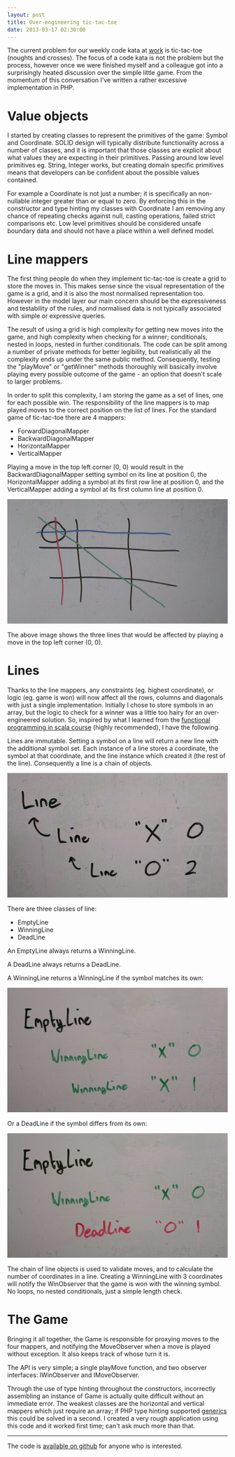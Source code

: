 ```yaml
---
layout: post
title: Over-engineering tic-tac-toe
date: 2013-03-17 02:30:00
---
```


The current problem for our weekly code kata at [work](http://inviqa.com) is tic-tac-toe (noughts and crosses). The focus of a code kata is not the problem but the process, however once we were finished myself and a colleague got into a surprisingly heated discussion over the simple little game. From the momentum of this conversation I've written a rather excessive implementation in PHP.


Value objects
=============

I started by creating classes to represent the primitives of the game: Symbol and Coordinate. SOLID design will typically distribute functionality across a number of classes, and it is important that those classes are explicit about what values they are expecting in their primitives. Passing around low level primitives eg. String, Integer works, but creating domain specific primitives means that developers can be confident about the possible values contained.

For example a Coordinate is not just a number; it is specifically an non-nullable integer greater than or equal to zero. By enforcing this in the constructor and type hinting my classes with Coordinate I am removing any chance of repeating checks against null, casting operations, failed strict comparisons etc. Low level primitives should be considered unsafe boundary data and should not have a place within a well defined model.


Line mappers
============

The first thing people do when they implement tic-tac-toe is create a grid to store the moves in. This makes sense since the visual representation of the game is a grid, and it is also the most normalised representation too. However in the model layer our main concern should be the expressiveness and testability of the rules, and normalised data is not typically associated with simple or expressive queries.

The result of using a grid is high complexity for getting new moves into the game, and high complexity when checking for a winner; conditionals, nested in loops, nested in further conditionals. The code can be split among a number of private methods for better legibility, but realistically all the complexity ends up under the same public method. Consequently, testing the "playMove" or "getWinner" methods thoroughly will basically involve playing every possible outcome of the game - an option that doesn't scale to larger problems.

In order to split this complexity, I am storing the game as a set of lines, one for each possible win. The responsibility of the line mappers is to map played moves to the correct position on the list of lines. For the standard game of tic-tac-toe there are 4 mappers:

 * ForwardDiagonalMapper
 * BackwardDiagonalMapper
 * HorizontalMapper
 * VerticalMapper

Playing a move in the top left corner (0, 0) would result in the BackwardDiagonalMapper setting symbol on its line at position 0, the HorizontalMapper adding a symbol at its first row line at position 0, and the VerticalMapper adding a symbol at its first column line at position 0.

![Illustration of line mappers](/media/2013-03-17/line-mappers.jpg)

The above image shows the three lines that would be affected by playing a move in the top left corner (0, 0).


Lines
=====

Thanks to the line mappers, any constraints (eg. highest coordinate), or logic (eg. game is won) will now affect all the rows, columns and diagonals with just a single implementation. Initially I chose to store symbols in an array, but the logic to check for a winner was a little too hairy for an over-engineered solution. So, inspired by what I learned from the [functional programming in scala course](https://www.coursera.org/course/progfun) (highly recommended), I have the following.

Lines are immutable. Setting a symbol on a line will return a new line with the additional symbol set. Each instance of a line stores a coordinate, the symbol at that coordinate, and the line instance which created it (the rest of the line). Consequently a line is a chain of objects.

![Chain of line objects](/media/2013-03-17/line-chain.jpg)

There are three classes of line:

 * EmptyLine
 * WinningLine
 * DeadLine

An EmptyLine always returns a WinningLine.

A DeadLine always returns a DeadLine.

A WinningLine returns a WinningLine if the symbol matches its own:

![Winning line chain](/media/2013-03-17/winning-line.jpg)

Or a DeadLine if the symbol differs from its own:

![Dead line chain](/media/2013-03-17/dead-line.jpg)

The chain of line objects is used to validate moves, and to calculate the number of coordinates in a line. Creating a WinningLine with 3 coordinates will notify the WinObserver that the game is won with the winning symbol. No loops, no nested conditionals, just a simple length check.


The Game
========

Bringing it all together, the Game is responsible for proxying moves to the four mappers, and notifying the MoveObserver when a move is played without exception. It also keeps track of whose turn it is.

The API is very simple; a single playMove function, and two observer interfaces: IWinObserver and IMoveObserver.

Through the use of type hinting throughout the constructors, incorrectly assembling an instance of Game is actually quite difficult without an immediate error. The weakest classes are the horizontal and vertical mappers which just require an array; if PHP type hinting supported [generics](http://msdn.microsoft.com/en-us/library/512aeb7t%28v=vs.80%29.aspx) this could be solved in a second. I created a very rough application using this code and it worked first time; can't ask much more than that.

* * *

The code is [available on github](https://github.com/dancras/tic-tac-toe) for anyone who is interested.